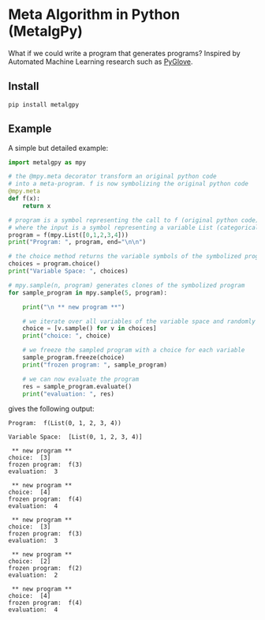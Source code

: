 # Meta Algorithm in Python (MetalgPy)

What if we could write a program that generates programs? Inspired by Automated Machine Learning research such as [PyGlove](https://proceedings.neurips.cc/paper/2020/file/012a91467f210472fab4e11359bbfef6-Paper.pdf).

## Install

```console
pip install metalgpy
```

## Example

A simple but detailed example:

```python
import metalgpy as mpy

# the @mpy.meta decorator transform an original python code 
# into a meta-program. f is now symbolizing the original python code
@mpy.meta
def f(x):
    return x

# program is a symbol representing the call to f (original python code)
# where the input is a symbol representing a variable List (categorical decision variable)
program = f(mpy.List([0,1,2,3,4]))
print("Program: ", program, end="\n\n")

# the choice method returns the variable symbols of the symbolized program
choices = program.choice()
print("Variable Space: ", choices)

# mpy.sample(n, program) generates clones of the symbolized program
for sample_program in mpy.sample(5, program):

    print("\n ** new program **")

    # we iterate over all variables of the variable space and randomly sample each of them
    choice = [v.sample() for v in choices]
    print("choice: ", choice)

    # we freeze the sampled program with a choice for each variable
    sample_program.freeze(choice)
    print("frozen program: ", sample_program)

    # we can now evaluate the program
    res = sample_program.evaluate()
    print("evaluation: ", res)
```

gives the following output:

```console
Program:  f(List(0, 1, 2, 3, 4))

Variable Space:  [List(0, 1, 2, 3, 4)]

 ** new program **
choice:  [3]
frozen program:  f(3)
evaluation:  3

 ** new program **
choice:  [4]
frozen program:  f(4)
evaluation:  4

 ** new program **
choice:  [3]
frozen program:  f(3)
evaluation:  3

 ** new program **
choice:  [2]
frozen program:  f(2)
evaluation:  2

 ** new program **
choice:  [4]
frozen program:  f(4)
evaluation:  4
```